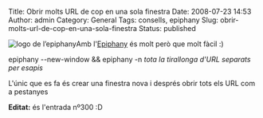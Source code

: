 Title: Obrir molts URL de cop en una sola finestra
Date: 2008-07-23 14:53
Author: admin
Category: General
Tags: consells, epiphany
Slug: obrir-molts-url-de-cop-en-una-sola-finestra
Status: published

<img src="http://gil.badall.net/wp-content/uploads/2007/03/epiphany-64.png" data-align="right" alt="logo de l’epiphany" />Amb l'<a href="http://gnome.org/projects/epiphany/" target="_blank" rel="noopener">Epiphany</a> és molt però que molt fàcil :)

epiphany --new-window && epiphany -n *tota la tirallonga d'URL separats per esapis*

L'únic que es fa és crear una finestra nova i després obrir tots els URL com a pestanyes

**Editat:** és l'entrada nº300 :D
